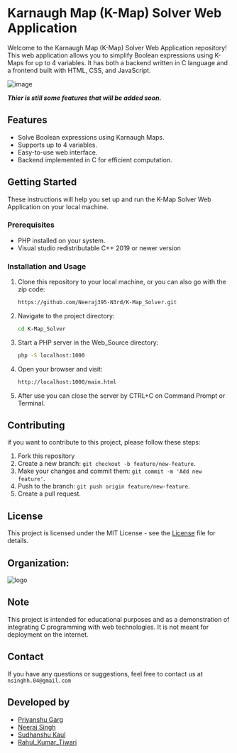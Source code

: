 # Karnaugh Map (K-Map) Solver Web Application

Welcome to the Karnaugh Map (K-Map) Solver Web Application repository! This web application allows you to simplify Boolean expressions using K-Maps for up to 4 variables. It has both a backend written in C language and a frontend built with HTML, CSS, and JavaScript.

![image](https://github.com/Neeraj395-N3rd/K-Map_Solver/assets/141737975/10ddef5a-5344-484e-8dda-05f925798847)

***Thier is still some features that will be added soon.***

## Features

- Solve Boolean expressions using Karnaugh Maps.
- Supports up to 4 variables.
- Easy-to-use web interface.
- Backend implemented in C for efficient computation.

## Getting Started

These instructions will help you set up and run the K-Map Solver Web Application on your local machine.

### Prerequisites

- PHP installed on your system.
- Visual studio redistributable C++ 2019 or newer version

### Installation and Usage

1. Clone this repository to your local machine, or you can also go with the zip code:

   ```bash
   https://github.com/Neeraj395-N3rd/K-Map_Solver.git

2. Navigate to the project directory:

   ```bash
   cd K-Map_Solver

3. Start a PHP server in the Web_Source directory:

   ```bash
   php -S localhost:1000

4. Open your browser and visit:

   ```bash
   http://localhost:1000/main.html

5. After use you can close the server by CTRL+C on Command Prompt or Terminal.

## Contributing
if you want to contribute to this project, please follow these steps:
1. Fork this repository
2. Create a new branch: `git checkout -b feature/new-feature`.
3. Make your changes and commit them: `git commit -m 'Add new feature'`.
4. Push to the branch: `git push origin feature/new-feature`.
5. Create a pull request.

## License
This project is licensed under the MIT License - see the [License](LICENSE) file for details. 

## Organization:

![logo](https://github.com/Neeraj395-N3rd/K-Map_Solver/assets/141737975/07fe5d08-8d23-4a6f-b225-40375c78d0f5)

## Note
This project is intended for educational purposes and as a demonstration of integrating C programming with web technologies. It is not meant for deployment on the internet.

## Contact
If you have any questions or suggestions, feel free to contact us at `nsinghh.04@gmail.com`

## Developed by
* [Priyanshu Garg](https://github.com/priyanshugarg00 "Priyanshu Garg")
* [Neeraj Singh](https://github.com/Neeraj395-N3rd "Neeraj Singh")
* [Sudhanshu Kaul](https://github.com/Sudhanshukaul123 "Sudhanshu Kaul")
* [Rahul_Kumar_Tiwari](https://github.com/rahul07tiwari "Rahul Tiwari")

